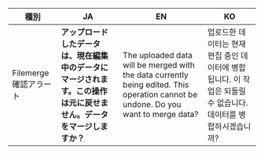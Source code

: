 <table>
  <thead>
    <tr>
      <th>種別</th>
      <th>JA</th>
      <th>EN</th>
      <th>KO</th>
    </tr>
  </thead>
  <tbody>
    <tr>
      <td>Filemerge確認アラート</td>
      <td><strong>アップロードしたデータは、現在編集中のデータにマージされます。この操作は元に戻せません。データをマージしますか？</strong></td>
      <td>The uploaded data will be merged with the data currently being edited. This operation cannot be undone. Do you want to merge data?</td>
      <td>업로드한 데이터는 현재 편집 중인 데이터에 병합됩니다. 이 작업은 되돌릴 수 없습니다. 데이터를 병합하시겠습니까?</td>
    </tr>
  </tbody>
</table>
